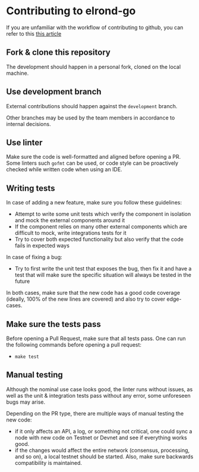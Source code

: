 
# Contributing to elrond-go

If you are unfamiliar with the workflow of contributing to github, you can refer to this [this article](https://github.com/firstcontributions/first-contributions/blob/master/README.md)

## Fork & clone this repository

The development should happen in a personal fork, cloned on the local machine.

## Use development branch

External contributions should happen against the `development` branch.

Other branches may be used by the team members in accordance to internal decisions.

## Use linter

Make sure the code is well-formatted and aligned before opening a PR. Some linters such `gofmt` can be used, or code style
can be proactively checked while written code when using an IDE.

## Writing tests

In case of adding a new feature, make sure you follow these guidelines:
- Attempt to write some unit tests which verify the component in isolation and mock the external components around it
- If the component relies on many other external components which are difficult to mock, write integrations tests for it
- Try to cover both expected functionality but also verify that the code fails in expected ways

In case of fixing a bug:
- Try to first write the unit test that exposes the bug, then fix it and have a test that will make sure the specific situation will always be tested in the future

In both cases, make sure that the new code has a good code coverage (ideally, 100% of the new lines are covered) and also try to cover edge-cases.

## Make sure the tests pass

Before opening a Pull Request, make sure that all tests pass. One can run the following commands before opening a pull request:
- `make test`

## Manual testing

Although the nominal use case looks good, the linter runs without issues, as well as the unit & integration tests pass without any error, some unforeseen bugs may arise.

Depending on the PR type, there are multiple ways of manual testing the new code:
- if it only affects an API, a log, or something not critical, one could sync a node with new code on Testnet or Devnet and see if everything works good.
- if the changes would affect the entire network (consensus, processing, and so on), a local testnet should be started. Also, make sure backwards compatibility is maintained.
